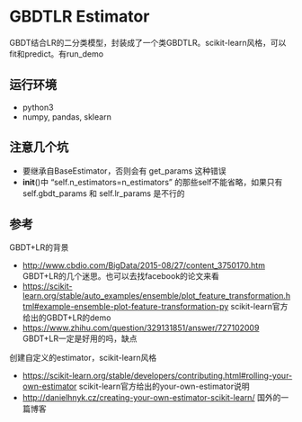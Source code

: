 # GBDTLR Estimator
GBDT结合LR的二分类模型，封装成了一个类GBDTLR。scikit-learn风格，可以fit和predict。有run_demo

## 运行环境
- python3
- numpy, pandas, sklearn

## 注意几个坑
- 要继承自BaseEstimator，否则会有 get_params 这种错误
- __init__()中 “self.n_estimators=n_estimators” 的那些self不能省略，如果只有 self.gbdt_params 和 self.lr_params 是不行的

## 参考
GBDT+LR的背景
- http://www.cbdio.com/BigData/2015-08/27/content_3750170.htm GBDT+LR的几个迷思。也可以去找facebook的论文来看
- https://scikit-learn.org/stable/auto_examples/ensemble/plot_feature_transformation.html#example-ensemble-plot-feature-transformation-py scikit-learn官方给出的GBDT+LR的demo
- https://www.zhihu.com/question/329131851/answer/727102009 GBDT+LR一定是好用的吗，缺点

创建自定义的estimator，scikit-learn风格
- https://scikit-learn.org/stable/developers/contributing.html#rolling-your-own-estimator  scikit-learn官方给出的your-own-estimator说明
- http://danielhnyk.cz/creating-your-own-estimator-scikit-learn/ 国外的一篇博客
